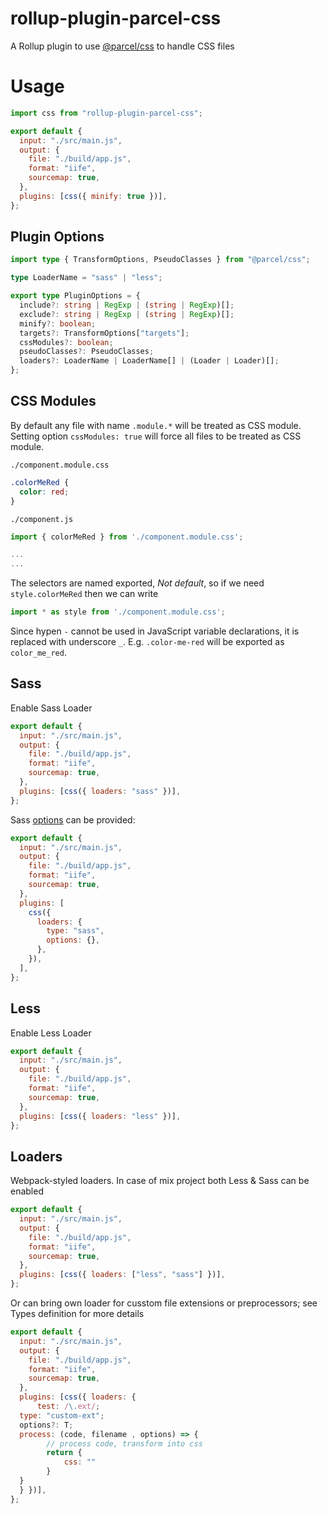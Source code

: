 # rollup-plugin-parcel-css

A Rollup plugin to use [@parcel/css](https://github.com/parcel-bundler/parcel-css) to handle CSS files

# Usage

```javascript
import css from "rollup-plugin-parcel-css";

export default {
  input: "./src/main.js",
  output: {
    file: "./build/app.js",
    format: "iife",
    sourcemap: true,
  },
  plugins: [css({ minify: true })],
};
```

## Plugin Options

```typescript
import type { TransformOptions, PseudoClasses } from "@parcel/css";

type LoaderName = "sass" | "less";

export type PluginOptions = {
  include?: string | RegExp | (string | RegExp)[];
  exclude?: string | RegExp | (string | RegExp)[];
  minify?: boolean;
  targets?: TransformOptions["targets"];
  cssModules?: boolean;
  pseudoClasses?: PseudoClasses;
  loaders?: LoaderName | LoaderName[] | (Loader | Loader)[];
};
```

## CSS Modules

By default any file with name `.module.*` will be treated as CSS module. Setting option `cssModules: true` will force all files to be treated as CSS module. 

`./component.module.css`
```css
.colorMeRed {
  color: red;
}
```

`./component.js`
```js
import { colorMeRed } from './component.module.css';

...
...

```

The selectors are named exported, *Not default*, so if we need `style.colorMeRed` then we can write 

```js
import * as style from './component.module.css';

```

Since hypen `-` cannot be used in JavaScript variable declarations, it is replaced with underscore `_`.  E.g. `.color-me-red` will be exported as `color_me_red`.


## Sass

Enable Sass Loader

```javascript
export default {
  input: "./src/main.js",
  output: {
    file: "./build/app.js",
    format: "iife",
    sourcemap: true,
  },
  plugins: [css({ loaders: "sass" })],
};
```

Sass [options](https://sass-lang.com/documentation/js-api/modules#StringOptions) can be provided:

```javascript
export default {
  input: "./src/main.js",
  output: {
    file: "./build/app.js",
    format: "iife",
    sourcemap: true,
  },
  plugins: [
    css({
      loaders: {
        type: "sass",
        options: {},
      },
    }),
  ],
};
```

## Less

Enable Less Loader

```javascript
export default {
  input: "./src/main.js",
  output: {
    file: "./build/app.js",
    format: "iife",
    sourcemap: true,
  },
  plugins: [css({ loaders: "less" })],
};
```

## Loaders

Webpack-styled loaders. In case of mix project both Less & Sass can be enabled

```javascript
export default {
  input: "./src/main.js",
  output: {
    file: "./build/app.js",
    format: "iife",
    sourcemap: true,
  },
  plugins: [css({ loaders: ["less", "sass"] })],
};
```

Or can bring own loader for cusstom file extensions or preprocessors; see Types definition for more details

```javascript
export default {
  input: "./src/main.js",
  output: {
    file: "./build/app.js",
    format: "iife",
    sourcemap: true,
  },
  plugins: [css({ loaders: {
      test: /\.ext/;
  type: "custom-ext";
  options?: T;
  process: (code, filename , options) => {
        // process code, transform into css
        return {
            css: ""
        }
  }
  } })],
};
```
